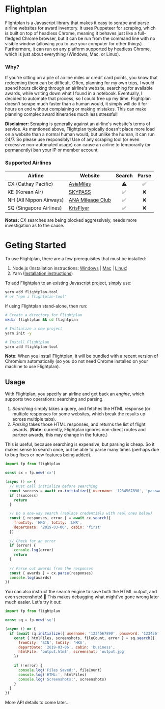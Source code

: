 # Flightplan

Flightplan is a Javascript library that makes it easy to scrape and parse airline websites for award inventory. It uses Puppeteer for scraping, which is built on top of headless Chrome, meaning it behaves just like a full-fledged Chrome browser, but it can be run from the command line with no visible window (allowing you to use your computer for other things). Furthermore, it can run on any platform supported by headless Chrome, which is just about everything (Windows, Mac, or Linux).

### Why?

If you're sitting on a pile of airline miles or credit card points, you know that redeeming them can be difficult. Often, planning for my own trips, I would spend hours clicking through an airline's website, searching for available awards, while writing down what I found in a notebook. Eventually, I decided to automate that process, so I could free up my time. Flightplan doesn't scrape much faster than a human would, it simply will do it for hours on end without complaining or making mistakes. This can make planning complex award itineraries much less stressful!

**Disclaimer:** Scraping is generally against an airline's website's terms of service. As mentioned above, Flightplan typically doesn't place more load on a website than a normal human would, but unlike the human, it can run 24/7. So please use responsibly! Use of any scraping tool (or even excessive non-automated usage) can cause an airline to temporarily (or permanently) ban your IP or member account.

### Supported Airlines

Airline                 | Website               | Search             | Parse
------------------------|-----------------------|:------------------:|:------------------:
CX (Cathay Pacific)     | [AsiaMiles][1]        | :warning:          | :white_check_mark:
KE (Korean Air)         | [SKYPASS][2]          | :white_check_mark: | :x:
NH (All Nippon Airways) | [ANA Mileage Club][3] | :white_check_mark: | :x:
SQ (Singapore Airlines) | [KrisFlyer][4]        | :white_check_mark: | :x:

[1]: https://www.asiamiles.com/
[2]: https://www.koreanair.com/global/en/skypass/
[3]: https://www.ana.co.jp/en/us/amc/
[4]: http://www.singaporeair.com/en_UK/us/ppsclub-krisflyer/

**Notes:** CX searches are being blocked aggressively, needs more investigation as to the cause.

# Geting Started

To use Flightplan, there are a few prerequisites that must be installed:
1. Node.js (Installation instructions: [Windows](http://blog.teamtreehouse.com/install-node-js-npm-windows) | [Mac](http://blog.teamtreehouse.com/install-node-js-npm-mac) | [Linux](http://blog.teamtreehouse.com/install-node-js-npm-linux))
2. Yarn ([Installation instructions](https://yarnpkg.com/lang/en/docs/install/#mac-stable))

To add Flightplan to an existing Javascript project, simply use:

```bash
yarn add flightplan-tool
# or "npm i flightplan-tool"
```

If using Flightplan stand-alone, then run:

```bash
# Create a directory for Flightplan
mkdir flightplan && cd flightplan

# Initialize a new project
yarn init -y

# Install Flightplan
yarn add flightplan-tool
```

**Note:** When you install Flightplan, it will be bundled with a recent version of Chromium automatically (so you do not need Chrome installed on your machine to use Flightplan).

## Usage ##

With Flightplan, you specify an airline and get back an *engine*, which supports two operations: searching and parsing.

1. *Searching* simply takes a query, and fetches the HTML response (or multiple responses for some websites, which break the results up across multiple tabs).
2. *Parsing* takes those HTML responses, and returns the list of flight awards. (**Note:** currently, Flightplan ignores non-direct routes and partner awards, this may change in the future.)

This is useful, because searching is expensive, but parsing is cheap. So it makes sense to search once, but be able to parse many times (perhaps due to bug fixes or new features being added).

```javascript
import fp from flightplan

const cx = fp.new('cx')

(async () => {
  // Must call initialize before searching
  const success = await cx.initialize({ username: '1234567890', 'password': 'passw0rd' })
  if (!success)
    return
  }

  // Do a one-way search (replace credentials with real ones below)
  const { responses, error } = await cx.search({
    fromCity: 'HKG', toCity: 'LHR',
    departDate: '2019-03-06', cabin: 'first'
  })
  
  // Check for an error
  if (error) {
    console.log(error)
    return
  }
  
  // Parse out awards from the responses
  const { awards } = cx.parse(responses)
  console.log(awards)
})
```

You can also instruct the search engine to save both the HTML output, and even screenshots! :tada: This makes debugging what might've gone wrong later much easier. Let's try it out:

```javascript
import fp from flightplan

const sq = fp.new('sq')

(async () => {
  if (await sq.initialize({ username: '1234567890', password: '123456' })) {
    const { htmlFiles, screenshots, fileCount, error } = sq.search({
      fromCity: 'SIN', toCity: 'HKG',
      departDate: '2019-03-06', cabin: 'business',      
      htmlFile: 'output.html', screenshot: 'output.jpg'
    })
    
    if (!error) {
      console.log('Files Saved:', fileCount)
      console.log('HTML:', htmlFiles)
      console.log('Screenshots:', screenshots)
    }
  }
})
```

More API details to come later...
